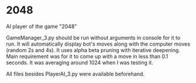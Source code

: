 # 2048
AI player of the game "2048"


GameManager_3.py should be run without arguments in console for it to run. It will automatically display bot's moves along with the computer moves (random 2s and 4s). 
It uses alpha beta pruning with iterative deepening. 
Main requirement was for it to come up with a move in less than 0.1 seconds.
It was averaging around 1024 when I was testing it. 

All files besides PlayerAI_3.py were available beforehand.

